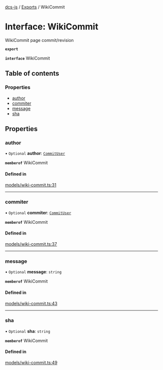 [dcs-js](../README.md) / [Exports](../modules.md) / WikiCommit

# Interface: WikiCommit

WikiCommit page commit/revision

**`export`**

**`interface`** WikiCommit

## Table of contents

### Properties

- [author](WikiCommit.md#author)
- [commiter](WikiCommit.md#commiter)
- [message](WikiCommit.md#message)
- [sha](WikiCommit.md#sha)

## Properties

### <a id="author" name="author"></a> author

• `Optional` **author**: [`CommitUser`](CommitUser.md)

**`memberof`** WikiCommit

#### Defined in

[models/wiki-commit.ts:31](https://github.com/unfoldingWord/dcs-js/blob/dd84989/models/wiki-commit.ts#L31)

___

### <a id="commiter" name="commiter"></a> commiter

• `Optional` **commiter**: [`CommitUser`](CommitUser.md)

**`memberof`** WikiCommit

#### Defined in

[models/wiki-commit.ts:37](https://github.com/unfoldingWord/dcs-js/blob/dd84989/models/wiki-commit.ts#L37)

___

### <a id="message" name="message"></a> message

• `Optional` **message**: `string`

**`memberof`** WikiCommit

#### Defined in

[models/wiki-commit.ts:43](https://github.com/unfoldingWord/dcs-js/blob/dd84989/models/wiki-commit.ts#L43)

___

### <a id="sha" name="sha"></a> sha

• `Optional` **sha**: `string`

**`memberof`** WikiCommit

#### Defined in

[models/wiki-commit.ts:49](https://github.com/unfoldingWord/dcs-js/blob/dd84989/models/wiki-commit.ts#L49)
